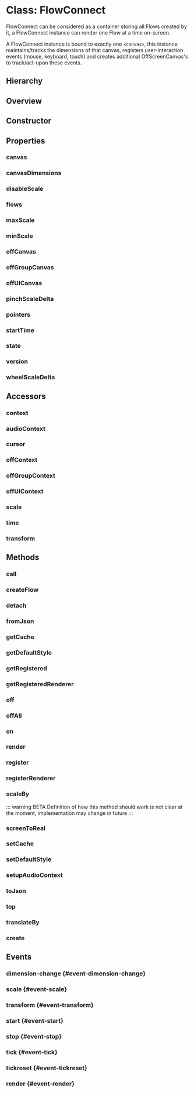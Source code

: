 # Class: FlowConnect

FlowConnect can be considered as a container storing all <Ref to="./flow">Flows</Ref> created by it, a FlowConnect instance can render one Flow at a time on-screen.

A FlowConnect instance is bound to exactly one <code>&lt;canvas&gt;</code>, this instance maintains/tracks the dimensions of that canvas, registers user-interaction events (mouse, keyboard, touch) and creates additional OffScreenCanvas's to track/act-upon these events.

## Hierarchy

<Hierarchy :extend="{name: 'Hooks', link: './hooks.html'}" />

## Overview

<Overview :data="data" />

## Constructor

<Method type="constructor">
  <template v-slot:signature>
    new FlowConnect(<strong>mount?: </strong><em>HTMLCanvasElement</em> | <em>HTMLDivElement</em>):
    <em><Ref to="#class-flowconnect">FlowConnect</Ref></em>
  </template>
  <template v-slot:params>
    <Param name="mount?"><em>HTMLCanvasElement</em> | <em>HTMLDivElement</em></Param>
    HTML element (div or canvas) on which FlowConnect will render <Ref to="./flow">Flows</Ref>, if no mount is provided, a new canvas element will be created and attached to document body
  </template>
</Method>

## Properties

### canvas

<Property type="property" name="canvas">
  <template v-slot:type>
    <em>HTMLCanvasElement</em>
  </template>
  <template v-slot:desc>
    Reference to the canvas element on which the <Ref to="./flow">Flows</Ref> are rendered
  </template>
</Property>

### canvasDimensions

<Property type="property" name="canvasDimensions">
  <template v-slot:type>
    <em><Ref to="../interfaces/dimension">Dimension</Ref></em>
  </template>
  <template v-slot:desc>
    Canvas's absolute position and dimension from viewport origin (top-left)
  </template>
  <template v-slot:default>

```js:no-line-numbers
{ top: 0, left: 0, width: 0, height: 0 }
```

  </template>
</Property>

### disableScale

<Property type="property" name="disableScale">
  <template v-slot:type>
    <em>boolean</em>
  </template>
  <template v-slot:desc>
    Disables zoom in/out (or pinch on touch devices)
  </template>
  <template v-slot:default>false</template>
</Property>

### flows

<Property type="property" name="flows">
  <template v-slot:type>
    <em><Ref to="./flow">Flow</Ref>[]</em>
  </template>
  <template v-slot:desc>
    Reference to all the flows created by a <Ref to="./flow-connect">FlowConnect</Ref> instance
  </template>
  <template v-slot:default>[]</template>
</Property>

### maxScale

<Property type="property" name="maxScale">
  <template v-slot:type>
    <em>number</em>
  </template>
  <template v-slot:default>5</template>
</Property>

### minScale

<Property type="property" name="minScale">
  <template v-slot:type>
    <em>number</em>
  </template>
  <template v-slot:default>0.1</template>
</Property>

### offCanvas

<Property type="property" name="offCanvas">
  <template v-slot:type>
    <em>HTMLCanvasElement</em> | <em>OffscreenCanvas</em>
  </template>
  <template v-slot:desc>
    An offscreen canvas created by FlowConnect for rendering color hit-maps of <Ref to="./node">Nodes</Ref>
    <img alt="Node hit-map" class="zoomable my-1" src="/images/node-hit-map.png" />
  </template>
</Property>

### offGroupCanvas

<Property type="property" name="offGroupCanvas">
  <template v-slot:type>
    <em>HTMLCanvasElement</em> | <em>OffscreenCanvas</em>
  </template>
  <template v-slot:desc>
    An offscreen canvas created by FlowConnect for rendering color hit-maps of <Ref to="./group">Groups</Ref>
    <img alt="Group hit-map" class="zoomable my-1" src="/images/group-hit-map.png" />
  </template>
</Property>

### offUICanvas

<Property type="property" name="offUICanvas">
  <template v-slot:type>
    <em>HTMLCanvasElement</em> | <em>OffscreenCanvas</em>
  </template>
  <template v-slot:desc>
    An offscreen canvas created by FlowConnect for rendering color hit-maps for <Ref to="./ui-node">UINodes</Ref> and <Ref to="./terminal">Terminals</Ref> of <Ref to="./node">Nodes</Ref>
    <img alt="UI hit-map" class="zoomable my-1" src="/images/ui-hit-map.png" />
  </template>
</Property>

### pinchScaleDelta

<Property type="property" name="pinchScaleDelta">
  <template v-slot:type>
    <em>number</em>
  </template>
  <template v-slot:desc>
    Amount of zoom in every pinch event, can be used as sensitivity control.<br/>
    Value must be greater than 1.0
  </template>
  <template v-slot:default>1.02</template>
</Property>

### pointers

<Property type="property" name="pointers">
  <template v-slot:type>
    <em><Ref to="../interfaces/pointer">Pointer</Ref>[]</em>
  </template>
  <template v-slot:desc>
  Currently active pointers in any user-interaction (mouse or touch).

For e.g. while pinching (zooming) on touch devices, this array will contain two pointers each representing an individual touch.

While on mouse based devices, this array will only contain one pointer representing the mouse cursor at any given time.
</template>
<template v-slot:default>[]</template>
</Property>

### startTime

<Property type="property" name="startTime">
  <template v-slot:type>
    <em>number</em>
  </template>
  <template v-slot:desc>
    Time (in ms) when one or more flows created by this FlowConnect instance was started
  </template>
  <template v-slot:default>-1</template>
</Property>

### state

<Property type="property" name="state">
  <template v-slot:type>
    <em><Ref to="../enums/flow-connect-state">FlowConnectState</Ref></em>
  </template>
  <template v-slot:default>
    <Ref to="../enums/flow-connect-state">FlowConnectState</Ref>.<Ref to="../enums/flow-connect-state#stopped">Stopped</Ref>
  </template>
</Property>

### version

<Property type="property" name="version" :extras="['readonly']">
  <template v-slot:type>
    <em>string</em>
  </template>
  <template v-slot:desc>
    FlowConnect version
  </template>
</Property>

### wheelScaleDelta

<Property type="property" name="wheelScaleDelta">
  <template v-slot:type>
    <em>number</em>
  </template>
  <template v-slot:desc>
    Amount of zoom in every mouse wheel/scroll event, can be used as sensitivity control.<br/>
    Value must be greater than 1.0
  </template>
  <template v-slot:default>1.05</template>
</Property>

## Accessors

### context

<Property type="accessor" name="context" :extras="['readonly']">
  <template v-slot:type>
    <em>CanvasRenderingContext2D</em>
  </template>
  <template v-slot:desc>
    Rendering context of <Ref to="#canvas">canvas</Ref>
  </template>
</Property>

### audioContext

<Property type="accessor" name="audioContext" :extras="['readonly']">
  <template v-slot:type>
    <em>AudioContext</em>
  </template>
</Property>

### cursor

<Property type="accessor" name="cursor">
  <template v-slot:type>
    <em>string</em>
  </template>
  <template v-slot:desc>
    CSS property of <Ref to="#canvas">canvas</Ref>
  </template>
</Property>

### offContext

<Property type="accessor" name="offContext" :extras="['readonly']">
  <template v-slot:type>
    <em>CanvasRenderingContext2D</em> | <em>OffscreenCanvasRenderingContext2D</em>
  </template>
  <template v-slot:desc>
    Rendering context of <Ref to="#offcanvas">offCanvas</Ref>
  </template>
</Property>

### offGroupContext

<Property type="accessor" name="offGroupContext" :extras="['readonly']">
  <template v-slot:type>
    <em>CanvasRenderingContext2D</em> | <em>OffscreenCanvasRenderingContext2D</em>
  </template>
  <template v-slot:desc>
    Rendering context of <Ref to="#offgroupcanvas">offGroupCanvas</Ref>
  </template>
</Property>

### offUIContext

<Property type="accessor" name="offUIContext" :extras="['readonly']">
  <template v-slot:type>
    <em>CanvasRenderingContext2D</em> | <em>OffscreenCanvasRenderingContext2D</em>
  </template>
  <template v-slot:desc>
    Rendering context of <Ref to="#offuicanvas">offUICanvas</Ref>
  </template>
</Property>

### scale

<Property type="accessor" name="scale" :extras="['readonly']">
  <template v-slot:type>
    <em>number</em>
  </template>
  <template v-slot:desc>
    Current scale value as specified by <Ref to="#transform">transform</Ref>
  </template>
</Property>

### time

<Property type="accessor" name="time" :extras="['readonly']">
  <template v-slot:type>
    <em>number</em>
  </template>
  <template v-slot:desc>
    No. of milliseconds passed since the start of one or more <Ref to="./flow">Flows</Ref>
  </template>
</Property>

### transform

<Property type="accessor" name="transform" :extras="['readonly']">
  <template v-slot:type>
    <em>DOMMatrix</em>
  </template>
  <template v-slot:desc>
    Current transformation matrix of all the canvases
  </template>
</Property>

## Methods

### call

<Method type="method-inherited">
  <template v-slot:signature>
    call(<strong>eventKey: </strong><em>string</em>, <strong>...args: </strong><em>any</em>):
    <em>void</em>
  </template>
  <template v-slot:inherit>
    <Icon type="inherited" />from <Ref to="./hooks">Hooks</Ref>.<Ref to="./hooks#call">call</Ref>
  </template>
</Method>

### createFlow

<Method type="method">
  <template v-slot:signature>
    createFlow(<strong>options?: </strong><em><Ref to="../interfaces/flow-options">FlowOptions</Ref></em>):
    <em><Ref to="./flow">Flow</Ref></em>
  </template>
  <template v-slot:params>
    <Param name="options?">
    <em><Ref to="../interfaces/flow-options">FlowOptions</Ref></em>
  <template v-slot:default-value>

```js
{
  name: 'New Flow',
  rules: {},
  terminalColors: {}
}
```

  </template>
  </Param>
  </template>
  <template v-slot:return>
    <em><Ref to="./flow">Flow</Ref></em>
  </template>
  <template v-slot:example>

```js:no-line-numbers
let flow = flowConnect.createFlow({
  name: "Example Flow",
  rules: {
    r: ["r", "image"],
    g: ["g", "image"],
    b: ["b", "image"]
    image: ['image']
  },
  terminalColors: {
    r: '#ff0000',
    g: '#00ff00',
    b: '#0000ff',
    image: 'purple'
  }
});
```

  </template>
</Method>

### detach

<Method type="method-async">
  <template v-slot:signature>
    detach(): <em>void</em>
  </template>
  <template v-slot:desc>
    Detaches the attached <code>&lt;canvas&gt;</code> element from the FlowConnect instance, once detached, the <Ref to="./flow-connect">FlowConnect</Ref> instance cannot be used anymore, a new instance must be created and attached to the canvas element again.
  </template>
  <template v-slot:return>
    <em>void</em>
  </template>
</Method>

### fromJson

<Method type="method-async">
  <template v-slot:signature>
    fromJson(
      <strong>json: </strong><em>string</em>,
      <Optional class="mr-0p5"/><strong>receive?: </strong><em><Ref to="../interfaces/data-fetch-provider">DataFetchProvider</Ref></em>
    ):
    <em>Promise&lt;<Ref to="./flow">Flow</Ref>&gt;</em>
  </template>
  <template v-slot:desc>
    Creates a flow from json string
  </template>
  <template v-slot:params>
    <Param name="json"><em>string</em></Param>
    Expected schema is <Ref to="../interfaces/serialized-flow">SerializedFlow</Ref>
    <Param name="receive?"><em><Ref to="/reference/api/interfaces/data-fetch-provider">DataFetchProvider</Ref></em></Param>
    A developer implemented function abstracting the retrieval of externally stored files that are being referenced in a flow.
  </template>
  <template v-slot:return>
    <em><Ref to="./flow">Flow</Ref></em>
  </template>
</Method>

### getCache

<Method type="method">
  <template v-slot:signature>
    getCache(
      <strong>type: </strong><em>keyof <Ref to="../interfaces/flow-connect-cache-keys">FlowConnectCacheKeys</Ref></em>,
      <strong>key: </strong><em>valueof <Ref to="../interfaces/flow-connect-cache-keys">FlowConnectCacheKeys</Ref></em>
    ):
    <em>valueof <Ref to="../interfaces/flow-connect-cache-values">FlowConnectCacheValues</Ref></em>
  </template>
  <template v-slot:desc>
    Retrieves a cached entity.
  </template>
  <template v-slot:params>
    <Param name="type"><em>keyof <Ref to="../interfaces/flow-connect-cache-keys">FlowConnectCacheKeys</Ref></em></Param>
    As of current version caching of only array-buffers and audio-buffers are supported.
    <Param name="key"><em>valueof <Ref to="../interfaces/flow-connect-cache-keys">FlowConnectCacheKeys</Ref></em></Param>
    Key that was used while caching.
  </template>
  <template v-slot:return>
    <em>valueof <Ref to="../interfaces/flow-connect-cache-values">FlowConnectCacheValues</Ref></em>
  </template>
</Method>

### getDefaultStyle

<Method type="method">
  <template v-slot:signature>
    getDefaultStyle&lt;T&gt;(
      <strong>type: </strong><em>string(node | ui | connector | group | terminal)</em>,
      <Optional class="mr-0p5"/><strong>name: </strong><em>string</em>
    ):
    <em>T</em>
  </template>
  <template v-slot:desc>
    Retrieves the default style for a given entity
  </template>
  <template v-slot:params>
    <Param name="type"><em>string (node | ui | connector | group | terminal)</em></Param>
    Type of entity for which the default style needs to be retrieved
    <Param name="name?"><em>string</em></Param>
    Name of the entity, only used if type is either 'node' or 'ui'
  </template>
  <template v-slot:return>
    <em>T</em>
  </template>
</Method>

### getRegistered

<Method type="method-static">
  <template v-slot:signature>
    getRegistered&lt;<em>keyof <Ref to="../interfaces/plugin-type">PluginType</Ref></em>&gt;(
      <strong>type: </strong><em>keyof <Ref to="../interfaces/plugin-type">PluginType</Ref></em>,
      <strong>name: </strong><em>string</em>
    ):
    <em>valueof <Ref to="../interfaces/plugin-type">PluginType</Ref></em>
  </template>
  <template v-slot:desc>
    Retrieves the constructor for registered plugin type
  </template>
  <template v-slot:params>
    <Param name="type"><em>keyof <Ref to="../interfaces/plugin-type">PluginType</Ref></em></Param>
    Type of the plugin
    <Param name="name"><em>string</em></Param>
    Name of the plugin
  </template>
  <template v-slot:return>
    <em>valueof <Ref to="../interfaces/plugin-type">PluginType</Ref></em>
  </template>
</Method>

### getRegisteredRenderer

<Method type="method-static">
  <template v-slot:signature>
    getRegisteredRenderer&lt;<em>keyof <Ref to="../interfaces/flow-connect-renderers">FlowConnectRenderers</Ref></em>&gt;(
      <strong>type: </strong><em>keyof <Ref to="../interfaces/flow-connect-renderers">FlowConnectRenderers</Ref></em>
    ):
    <em>valueof <Ref to="../interfaces/flow-connect-renderers">FlowConnectRenderers</Ref></em>
  </template>
  <template v-slot:desc>
    Retrieves the registered custom renderer
  </template>
  <template v-slot:params>
    <Param name="type"><em>keyof <Ref to="../interfaces/flow-connect-renderers">FlowConnectRenderers</Ref></em></Param>
    Type of custom renderer
  </template>
  <template v-slot:return>
    <em>valueof <Ref to="../interfaces/flow-connect-renderers">FlowConnectRenderers</Ref></em>
  </template>
</Method>

### off

<Method type="method-inherited">
  <template v-slot:inherit>
    <Icon type="inherited" />from <Ref to="./hooks">Hooks</Ref>.<Ref to="./hooks#off">off</Ref>
  </template>
</Method>

### offAll

<Method type="method-inherited">
  <template v-slot:inherit>
    <Icon type="inherited" />from <Ref to="./hooks">Hooks</Ref>.<Ref to="./hooks#offall">offAll</Ref>
  </template>
</Method>

### on

<Method type="method-inherited">
  <template v-slot:inherit>
    <Icon type="inherited" />from <Ref to="./hooks">Hooks</Ref>.<Ref to="./hooks#on">on</Ref>
  </template>
</Method>

### render

<Method type="method">
  <template v-slot:signature>
    render(<strong>flow: </strong><em><Ref to="./flow">Flow</Ref></em>):
    <em>void</em>
  </template>
  <template v-slot:desc>
    Starts rendering the flow on <Ref to="#canvas">canvas</Ref> irrespective of whether the given flow is a root flow or a <Ref to="./subflow-node">subflow</Ref>
  </template>
  <template v-slot:params>
    <Param name="flow"><em><Ref to="./flow">Flow</Ref></em></Param>
  </template>
  <template v-slot:return>
    <em>void</em>
  </template>
</Method>

### register

<Method type="method-static">
  <template v-slot:signature>
    register&lt;keyof <em><Ref to="../interfaces/plugin-type">PluginType</Ref></em>&gt;(
      <strong>metadata: </strong><em><Ref to="../interfaces/plugin-metadata">PluginMetadata</Ref></em>,
      <strong>executor: </strong><em>valueof <Ref to="../interfaces/plugin-type">PluginType</Ref></em>
    ):
    <em>boolean</em>
  </template>
  <template v-slot:desc>
    Registers a plugin globally of given type and name specified in the metadata along with its constructor.
  </template>
  <template v-slot:params>
    <Param name="metadata"><em><Ref to="../interfaces/plugin-metadata">PluginMetadata</Ref></em></Param>
    The plugin metadata specifying the type of the plugin and its name to be registered
    <Param name="executor"><em>valueof <Ref to="../interfaces/plugin-type">PluginType</Ref></em></Param>
    The plugin constructor
  </template>
  <template v-slot:return>
    <em>boolean</em>
  </template>
</Method>

### registerRenderer

<Method type="method-static">
  <template v-slot:signature>
    registerRenderer&lt;keyof <em><Ref to="../interfaces/flow-connect-renderers">FlowConnectRenderers</Ref></em>&gt;(
      <strong>type: </strong>keyof <em><Ref to="../interfaces/flow-connect-renderers">FlowConnectRenderers</Ref></em>,
      <strong>renderer: </strong>valueof <em><Ref to="../interfaces/flow-connect-renderers">FlowConnectRenderers</Ref></em>
    ):
    <em>boolean</em>
  </template>
  <template v-slot:desc>
    Registers a plugin globally of given type and name specified in the metadata along with its constructor.
  </template>
  <template v-slot:params>
    <Param name="type">keyof <em><Ref to="../interfaces/flow-connect-renderers">FlowConnectRenderers</Ref></em></Param>
    The type of the custom renderer to register
    <Param name="renderer">valueof <em><Ref to="../interfaces/flow-connect-renderers">FlowConnectRenderers</Ref></em></Param>
    The custom renderer to register
  </template>
  <template v-slot:return>
    <em>boolean</em>
  </template>
</Method>

### scaleBy

::: warning BETA
Definition of how this method should work is not clear at the moment, implementation may change in future
:::

<Method type="method">
  <template v-slot:signature>
    scaleBy(<strong>scale: </strong><em>number</em>, <strong>scaleOrigin: </strong><em><Ref to="./vector">Vector</Ref></em>):
    <em>void</em>
  </template>
  <template v-slot:desc>
    Scales the <Ref to="#canvas">canvas</Ref> programmatically
  </template>
  <template v-slot:params>
    <Param name="scale"><em>number</em></Param>
    <Param name="scaleOrigin"><em><Ref to="./vector">Vector</Ref></em></Param>
  </template>
  <template v-slot:return>
    <em>void</em>
  </template>
</Method>

### screenToReal

<Method type="method">
  <template v-slot:signature>
    screenToReal(<strong>pos: </strong><em><Ref to="./vector">Vector</Ref></em>):
    <em><Ref to="./vector">Vector</Ref></em>
  </template>
  <template v-slot:desc>
    Transforms the given screen space position to real space within canvas
  </template>
  <template v-slot:params>
    <Param name="pos"><em><Ref to="./vector">Vector</Ref></em></Param>
  </template>
  <template v-slot:return>
    <em><Ref to="./vector">Vector</Ref></em>
  </template>
</Method>

### setCache

<Method type="method">
  <template v-slot:signature>
    setCache&lt;keyof <em><Ref to="../interfaces/flow-connect-cache-keys">FlowConnectCacheKeys</Ref></em>&gt;(
      <strong>type: </strong>keyof <em><Ref to="../interfaces/flow-connect-cache-keys">FlowConnectCacheKeys</Ref></em>,
      <strong>key: </strong>valueof <em><Ref to="../interfaces/flow-connect-cache-keys">FlowConnectCacheKeys</Ref></em>,
      <strong>cache: </strong>valueof <em><Ref to="../interfaces/flow-connect-cache-values">FlowConnectCacheValues</Ref></em>
    ):
    <em>void</em>
  </template>
  <template v-slot:desc>
    Sets a value in cache corresponding to given type and key.
  </template>
  <template v-slot:params>
    <Param name="type">keyof <em><Ref to="../interfaces/flow-connect-cache-keys">FlowConnectCacheKeys</Ref></em></Param>
    The type of the value to be cached
    <Param name="key">valueof <em><Ref to="../interfaces/flow-connect-cache-keys">FlowConnectCacheKeys</Ref></em></Param>
    The key against which the given value needs to be cached.
    <Param name="cache">valueof <em><Ref to="../interfaces/flow-connect-cache-values">FlowConnectCacheValues</Ref></em></Param>
    The value to cache
  </template>
  <template v-slot:return>
    <em>void</em>
  </template>
</Method>

### setDefaultStyle

<Method type="method">
  <template v-slot:signature>
    setDefaultStyle&lt;T&gt;(
      <strong>type: </strong><em>string(node | ui | connector | group | terminal)</em>,
      <strong>style: </strong><em>T</em>
    ):
    <em>void</em>
    <br/>
    <br/>
    setDefaultStyle&lt;T&gt;(
      <strong>type: </strong><em>string(node | ui | connector | group | terminal)</em>,
      <strong>style: </strong><em>T</em>,
      <strong>name: </strong><em>string</em>
    ):
    <em>void</em>
  </template>
  <template v-slot:desc>
    Sets the default style for the given type either globally or in case of 'node' and 'ui' specific to the provided type name.
  </template>
  <template v-slot:params>
    <Param name="type"><em>string(node | ui | connector | group | terminal)</em></Param>
    The type of the entity for which the default style needs to be set
    <Param name="style"><em>T</em></Param>
    The style to set as default
    <Param name="name"><em>string</em></Param>
    The type name in case the type is 'node' or 'ui'
  </template>
  <template v-slot:return>
    <em>void</em>
  </template>
</Method>

### setupAudioContext

<Method type="method-async">
  <template v-slot:signature>
    setupAudioContext():
    <em>Promise&lt;void&gt;</em>
  </template>
  <template v-slot:desc>
    Creates an AudioContext if not already created, generates and loads utility AudioWorklets mainly used by <Ref to="../../standard-nodes/audio">StandardNodes.Audio</Ref> module

::: warning Note
If FlowConnect is created using its static <Ref to="#create">create</Ref> method, this method gets called automatically
:::

If a FlowConnect instance is created using the <Ref to="#constructor">constructor</Ref>, this method will not be called and AudioContext with all its utility AudioWorklets may not be present, which is good for a scenario where you don't need WebAudio support right away at the time of FlowConnect instantiation but require it at a later stage or on user-demand, in which case this method can come in handy.
</template>
<template v-slot:return><em>Promise&lt;void&gt;</em></template>
</Method>

### toJson

<Method type="method">
  <template v-slot:signature>
    toJson(
      <strong>flow: </strong><em><Ref to="./flow">Flow</Ref></em>,
      <Optional class="mr-0p5"/><strong>persist?: </strong><em><Ref to="../interfaces/data-persistence-provider">DataPersistenceProvider</Ref></em>
    ):
    <em>string</em>
  </template>
  <template v-slot:desc>
    Serializes a flow to a json string
  </template>
  <template v-slot:params>
    <Param name="flow"><em><Ref to="./flow">Flow</Ref></em></Param>
    <Param name="persist?"><em><Ref to="/reference/api/interfaces/data-persistence-provider">DataPersistenceProvider</Ref></em></Param>
    A developer implemented function abstracting where and how the externally referenced files are stored.
  </template>
  <template v-slot:return>
    <em>string</em> (<Ref to="../interfaces/serialized-flow">SerializedFlow</Ref> schema)
  </template>
</Method>

### top

<Method type="method">
  <template v-slot:signature>
    top(): <em>void</em>
  </template>
  <template v-slot:desc>
  Renders the root flow of the flow-tree.

A flow-tree gets created if you have nested flows which can be achieved using <Ref to="./subflow-node">SubFlowNodes</Ref>

A root Flow is one which sits at the top of this tree, or in other words, its a Flow from which all the other flows and subflows were created.
</template>
<template v-slot:return>
<em>void</em>
</template>
<template v-slot:example>

```js:no-line-numbers
let a = flowConnect.createFlow({ name: 'Flow A' });
let b = flowConnect.createFlow({ name: 'Flow B' });
let c = flowConnect.createFlow({ name: 'Flow C' });
a.addSubFlow(b);
a.addSubFlow(c);
let d = flowConnect.createFlow({ name: 'Flow D' });
b.addSubFlow(d);
let e = flowConnect.createFlow({ name: 'Flow E' });
let f = flowConnect.createFlow({ name: 'Flow F' });
c.addSubFlow(e);
c.addSubFlow(f);
```

  <img alt="Flow-tree" src="/images/flow-tree.png" />

If for e.g. Flow D is currently being rendered on <Ref to="#canvas">canvas</Ref> then calling this method would start rendering Flow A instead (which is the root flow)
</template>
</Method>

### translateBy

<Method type="method">
  <template v-slot:signature>
    translateBy(<strong>delta: </strong><em><Ref to="./vector">Vector</Ref></em>):
    <em>void</em>
  </template>
  <template v-slot:desc>
    Translates (pans) the <Ref to="#canvas">canvas</Ref> programmatically
  </template>
  <template v-slot:params>
    <Param name="delta"><em><Ref to="./vector">Vector</Ref></em></Param>
  </template>
  <template v-slot:return>
    <em>void</em>
  </template>
</Method>

### create

<Method type="method-static-async">
  <template v-slot:signature>
    create(<strong>mount?: </strong><em>HTMLCanvasElement</em> | <em>HTMLDivElement</em>):
    <em>Promise&lt;<Ref to="#class-flowconnect">FlowConnect</Ref>&gt;</em>
  </template>
  <template v-slot:desc>
  Creates a FlowConnect instance with WebAudio support (AudioContext and utility AudioWorklets) already setup

See also <Ref to="#setupaudiocontext">setupAudioContext</Ref> to get more info on how this is different than just creating a FlowConnect using its <Ref to="#constructor">constructor</Ref>.
</template>
<template v-slot:params>

<Param name="mount?"><em>HTMLCanvasElement</em> | <em>HTMLDivElement</em></Param>
</template>
<template v-slot:return>
<em>Promise&lt;<Ref to="#class-flowconnect">FlowConnect</Ref>&gt;</em>
</template>
</Method>

## Events

### dimension-change <Icon type="event" /> {#event-dimension-change}

<Event type="event">
  <template v-slot:desc>
    When dimensions (width/height) of <Ref to="#canvas">canvas</Ref> changes.
  </template>
</Event>

### scale <Icon type="event" /> {#event-scale}

<Event type="event">
  <template v-slot:desc>
    When zoom in/out happens.
  </template>
</Event>

### transform <Icon type="event" /> {#event-transform}

<Event type="event">
  <template v-slot:desc>
    When either dimension changes or pan/zoom happens.
  </template>
</Event>

### start <Icon type="event" /> {#event-start}

<Event type="event">
  <template v-slot:desc>
    When any one of the <Ref to="./flow">Flows</Ref> created by this FlowConnect instance starts execution.
  </template>
</Event>

### stop <Icon type="event" /> {#event-stop}

<Event type="event">
  <template v-slot:desc>
    When all the <Ref to="./flow">Flows</Ref> created by this FlowConnect instance stops execution. 
  </template>
</Event>

### tick <Icon type="event" /> {#event-tick}

<Event type="event">
  <template v-slot:desc>
    When a virtual unit time passes.
  </template>
</Event>

### tickreset <Icon type="event" /> {#event-tickreset}

<Event type="event">
  <template v-slot:desc>
    When <Ref to="#event-stop">stop</Ref> happens.
  </template>
</Event>

### render <Icon type="event" /> {#event-render}

<Event type="event">
  <template v-slot:desc>
    When a single render cycle of currently rendered flow, completes.
  </template>
</Event>

<script setup>
import data from '../../../../../reflections/api/classes/flow-connect.json';
</script>
